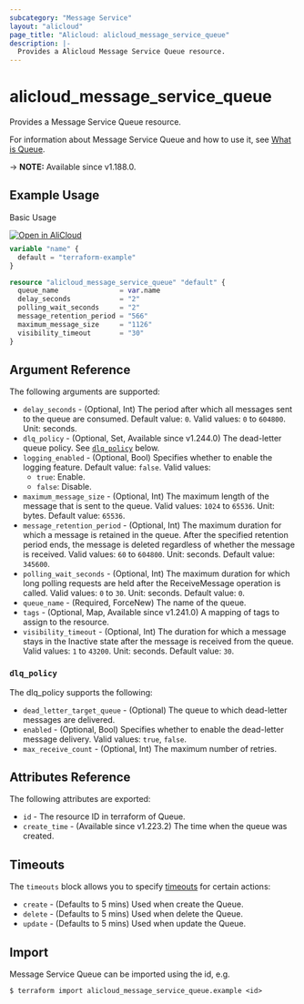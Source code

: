 ```yaml
---
subcategory: "Message Service"
layout: "alicloud"
page_title: "Alicloud: alicloud_message_service_queue"
description: |-
  Provides a Alicloud Message Service Queue resource.
---
```


# alicloud_message_service_queue

Provides a Message Service Queue resource.



For information about Message Service Queue and how to use it, see [What is Queue](https://www.alibabacloud.com/help/en/message-service/latest/createqueue).

-> **NOTE:** Available since v1.188.0.

## Example Usage

Basic Usage

<div style="display: block;margin-bottom: 40px;"><div class="oics-button" style="float: right;position: absolute;margin-bottom: 10px;">
  <a href="https://api.aliyun.com/terraform?resource=alicloud_message_service_queue&exampleId=d0dc31e6-0335-9ff7-e5d4-87536fb991ca86f6a8ac&activeTab=example&spm=docs.r.message_service_queue.0.d0dc31e603&intl_lang=EN_US" target="_blank">
    <img alt="Open in AliCloud" src="https://img.alicdn.com/imgextra/i1/O1CN01hjjqXv1uYUlY56FyX_!!6000000006049-55-tps-254-36.svg" style="max-height: 44px; max-width: 100%;">
  </a>
</div></div>

```terraform
variable "name" {
  default = "terraform-example"
}

resource "alicloud_message_service_queue" "default" {
  queue_name               = var.name
  delay_seconds            = "2"
  polling_wait_seconds     = "2"
  message_retention_period = "566"
  maximum_message_size     = "1126"
  visibility_timeout       = "30"
}
```

## Argument Reference

The following arguments are supported:
* `delay_seconds` - (Optional, Int) The period after which all messages sent to the queue are consumed. Default value: `0`. Valid values: `0` to `604800`. Unit: seconds.
* `dlq_policy` - (Optional, Set, Available since v1.244.0) The dead-letter queue policy. See [`dlq_policy`](#dlq_policy) below.
* `logging_enabled` - (Optional, Bool) Specifies whether to enable the logging feature. Default value: `false`. Valid values:
  - `true`: Enable.
  - `false`: Disable.
* `maximum_message_size` - (Optional, Int) The maximum length of the message that is sent to the queue. Valid values: `1024` to `65536`. Unit: bytes. Default value: `65536`.
* `message_retention_period` - (Optional, Int) The maximum duration for which a message is retained in the queue. After the specified retention period ends, the message is deleted regardless of whether the message is received. Valid values: `60` to `604800`. Unit: seconds. Default value: `345600`.
* `polling_wait_seconds` - (Optional, Int) The maximum duration for which long polling requests are held after the ReceiveMessage operation is called. Valid values: `0` to `30`. Unit: seconds. Default value: `0`.
* `queue_name` - (Required, ForceNew) The name of the queue.
* `tags` - (Optional, Map, Available since v1.241.0) A mapping of tags to assign to the resource.
* `visibility_timeout` - (Optional, Int) The duration for which a message stays in the Inactive state after the message is received from the queue. Valid values: `1` to `43200`. Unit: seconds. Default value: `30`.

### `dlq_policy`

The dlq_policy supports the following:
* `dead_letter_target_queue` - (Optional) The queue to which dead-letter messages are delivered.
* `enabled` - (Optional, Bool) Specifies whether to enable the dead-letter message delivery. Valid values: `true`, `false`.
* `max_receive_count` - (Optional, Int) The maximum number of retries.

## Attributes Reference

The following attributes are exported:
* `id` - The resource ID in terraform of Queue.
* `create_time` - (Available since v1.223.2) The time when the queue was created.

## Timeouts

The `timeouts` block allows you to specify [timeouts](https://developer.hashicorp.com/terraform/language/resources/syntax#operation-timeouts) for certain actions:
* `create` - (Defaults to 5 mins) Used when create the Queue.
* `delete` - (Defaults to 5 mins) Used when delete the Queue.
* `update` - (Defaults to 5 mins) Used when update the Queue.

## Import

Message Service Queue can be imported using the id, e.g.

```shell
$ terraform import alicloud_message_service_queue.example <id>
```
